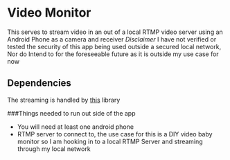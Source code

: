 # Video Monitor
This serves to stream video in an out of a local RTMP video server using an Android Phone as a camera and receiver
_Disclaimer_
I have not verified or tested the security of this app being used outside a secured local network, Nor do Intend to for the foreseeable future as it is outside my use case for now
## Dependencies
The streaming is handled by [this](https://github.com/pedroSG94/rtmp-rtsp-stream-client-java) library

###Things needed to run out side of the app
* You will need at least one android phone 
* RTMP server to connect to, the use case for this is a DIY video baby monitor so I am hooking in to a local RTMP Server and streaming through my local network
